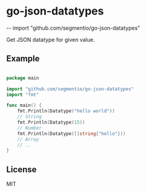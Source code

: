 # go-json-datatypes
--
    import "github.com/segmentio/go-json-datatypes"

Get JSON datatype for given value.

## Example


```go

package main

import "github.com/segmentio/go-json-datatypes"
import "fmt"

func main() {
    fmt.Println(Datatype("hello world"))
    // String
    fmt.Println(Datatype(15))
    // Number
    fmt.Println(Datatype([]string{"hello"}))
    // Array
    // ..
}
```

## License

MIT
